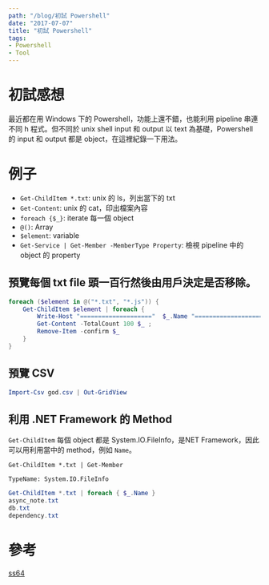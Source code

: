 ```yaml
---
path: "/blog/初試 Powershell"
date: "2017-07-07"
title: "初試 Powershell"
tags:
- Powershell
- Tool
---
```


# 初試感想
最近都在用 Windows 下的 Powershell，功能上還不錯，也能利用 pipeline 串連不同 h 程式。但不同於 unix shell input 和 output 以 text 為基礎，Powershell 的 input 和 output 都是 object，在這裡紀錄一下用法。

# 例子
- `Get-ChildItem *.txt`: unix 的 ls，列出當下的 txt
- `Get-Content`: unix 的 cat，印出檔案內容
- `foreach {$_}`: iterate 每一個 object
- `@()`: Array
- `$element`: variable
- `Get-Service | Get-Member -MemberType Property`: 檢視 pipeline 中的 object 的 property

## 預覽每個 txt file 頭一百行然後由用戶決定是否移除。
```powershell
foreach ($element in @("*.txt", "*.js")) {
    Get-ChildItem $element | foreach {
        Write-Host "===================="  $_.Name "====================";
        Get-Content -TotalCount 100 $_ ;
        Remove-Item -confirm $_
    }
}
```

## 預覽 CSV
```powershell
Import-Csv god.csv | Out-GridView
```

## 利用 .NET Framework 的 Method
`Get-ChildItem` 每個 object 都是 System.IO.FileInfo，是NET Framework，因此可以用利用當中的 method，例如 `Name`。

```
Get-ChildItem *.txt | Get-Member

TypeName: System.IO.FileInfo
```

```powershell
Get-ChildItem *.txt | foreach { $_.Name }
async_note.txt
db.txt
dependency.txt
```

# 參考
[ss64](https://ss64.com/ps/)

